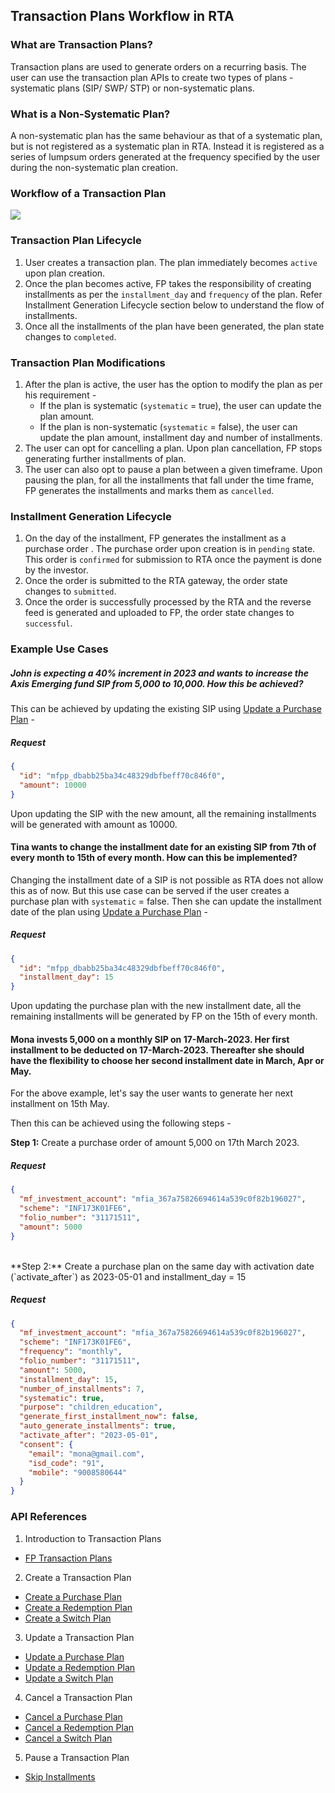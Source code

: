 ## Transaction Plans Workflow in RTA

### What are Transaction Plans?

Transaction plans are used to generate orders on a recurring basis.
The user can use the transaction plan APIs to create two types of plans - systematic plans (SIP/ SWP/ STP) or non-systematic plans.

### What is a Non-Systematic Plan?

A non-systematic plan has the same behaviour as that of a systematic plan, but is not registered as a systematic plan in RTA. Instead it is registered as a series of lumpsum orders generated at the frequency specified by the user during the non-systematic plan creation.


### Workflow of a Transaction Plan
<div>
  <img src="../../images/transaction-plans-workflow.png">
</div>


### Transaction Plan Lifecycle
1. User creates a transaction plan. The plan immediately becomes `active` upon plan creation. 
2. Once the plan becomes active, FP takes the responsibility of creating installments as per the `installment_day` and `frequency` of the plan. Refer Installment Generation Lifecycle section below to understand the flow of installments.
3. Once all the installments of the plan have been generated, the plan state changes to `completed`.

### Transaction Plan Modifications
1. After the plan is active, the user has the option to modify the plan as per his requirement -
   - If the plan is systematic (`systematic` = true), the user can update the plan amount.
   - If the plan is non-systematic (`systematic` = false), the user can update the plan amount, installment day and number of installments.
2. The user can opt for cancelling a plan. Upon plan cancellation, FP stops generating further installments of plan.
3. The user can also opt to pause a plan between a given timeframe. Upon pausing the plan, for all the installments that fall under the time frame, FP generates the installments and marks them as `cancelled`. 

### Installment Generation Lifecycle
1. On the day of the installment, FP generates the installment as a purchase order . The purchase order upon creation is in `pending` state. This order is `confirmed` for submission to RTA once the payment is done by the investor.
2. Once the order is submitted to the RTA gateway, the order state changes to `submitted`.
3. Once the order is successfully processed by the RTA and the reverse feed is generated and uploaded to FP, the order state changes to `successful`.

### Example Use Cases

##### John is expecting a 40% increment in 2023 and wants to increase the Axis Emerging fund SIP from 5,000 to 10,000. How this be achieved?

This can be achieved by updating the existing SIP using [Update a Purchase Plan](#https://fintechprimitives.com/docs/api/#update-a-purchase-plan) -

##### Request
```json
{
  "id": "mfpp_dbabb25ba34c48329dbfbeff70c846f0",
  "amount": 10000
}
```

Upon updating the SIP with the new amount, all the remaining installments will be generated with amount as 10000.

#### Tina wants to change the installment date for an existing SIP from 7th of every month to 15th of every month. How can this be implemented? 

Changing the installment date of a SIP is not possible as RTA does not allow this as of now.
But this use case can be served if the user creates a purchase plan with `systematic` = false.
Then she can update the installment date of the plan using [Update a Purchase Plan](#https://fintechprimitives.com/docs/api/#update-a-purchase-plan) -

##### Request
```json
{
  "id": "mfpp_dbabb25ba34c48329dbfbeff70c846f0",
  "installment_day": 15
}
```

Upon updating the purchase plan with the new installment date, all the remaining installments will be generated by FP on the 15th of every month.

#### Mona invests 5,000 on a monthly SIP  on 17-March-2023. Her first installment to be deducted on 17-March-2023. Thereafter she should have the flexibility to choose her second installment date in March, Apr or May. 

For the above example, let's say the user wants to generate her next installment on 15th May.

Then this can be achieved using the following steps - <br>

**Step 1:** Create a purchase order of amount 5,000 on 17th March 2023.

##### Request
```json
{
  "mf_investment_account": "mfia_367a75826694614a539c0f82b196027",
  "scheme": "INF173K01FE6",
  "folio_number": "31171511",
  "amount": 5000
}
```
<br>
**Step 2:**  Create a purchase plan on the same day with activation date (`activate_after`) as 2023-05-01 and installment_day = 15

##### Request
```json
{
  "mf_investment_account": "mfia_367a75826694614a539c0f82b196027",
  "scheme": "INF173K01FE6",
  "frequency": "monthly",
  "folio_number": "31171511",
  "amount": 5000,
  "installment_day": 15,
  "number_of_installments": 7,
  "systematic": true,
  "purpose": "children_education",
  "generate_first_installment_now": false,
  "auto_generate_installments": true,
  "activate_after": "2023-05-01",
  "consent": {
    "email": "mona@gmail.com",
    "isd_code": "91",
    "mobile": "9008580644"
  }
}
```

### API References
1. Introduction to Transaction Plans
  - [FP Transaction Plans](#https://fintechprimitives.com/docs/api/#fp-transaction-plans)

2. Create a Transaction Plan
  - [Create a Purchase Plan](#https://fintechprimitives.com/docs/api/#create-a-purchase-plan)
  - [Create a Redemption Plan](#https://fintechprimitives.com/docs/api/#create-a-redemption-plan)
  - [Create a Switch Plan](#https://fintechprimitives.com/docs/api/#create-a-switch-plan)

3. Update a Transaction Plan
  - [Update a Purchase Plan](#https://fintechprimitives.com/docs/api/#update-a-purchase-plan)
  - [Update a Redemption Plan](#https://fintechprimitives.com/docs/api/#update-a-redemption-plan)
  - [Update a Switch Plan](#https://fintechprimitives.com/docs/api/#update-a-switch-plan)

4. Cancel a Transaction Plan
  - [Cancel a Purchase Plan](#https://fintechprimitives.com/docs/api/#cancel-a-purchase-plan)
  - [Cancel a Redemption Plan](#https://fintechprimitives.com/docs/api/#cancel-a-redemption-plan)
  - [Cancel a Switch Plan](#https://fintechprimitives.com/docs/api/#cancel-a-switch-plan)

5. Pause a Transaction Plan
  - [Skip Installments](#https://fintechprimitives.com/docs/api/#skip-installments-via-skip-instructions)
